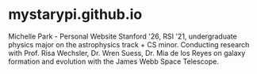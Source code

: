 # mystarypi.github.io
Michelle Park - Personal Website
Stanford '26, RSI '21, undergraduate physics major on the astrophysics track + CS minor.
Conducting research with Prof. Risa Wechsler, Dr. Wren Suess, Dr. Mia de los Reyes on galaxy formation and evolution with the James Webb Space Telescope. 
